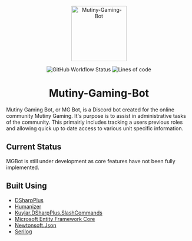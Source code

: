 <p align="center">
    <img src="https://i.imgur.com/Dexdv76.png" alt="Mutiny-Gaming-Bot" width="150" height="150">
</p>
<p align="center">
    <img alt="GitHub Workflow Status" src="https://img.shields.io/github/workflow/status/DWaffles/Mutiny-Gaming-Bot/.NET">
	<img alt="Lines of code" src="https://img.shields.io/tokei/lines/github/dwaffles/mutiny-gaming-bot">
    <h1 align="center">Mutiny-Gaming-Bot</h1>
</p>


Mutiny Gaming Bot, or MG Bot, is a Discord bot created for the online community Mutiny Gaming. It's purpose is to assist in administrative tasks of the community. This primairly includes tracking a users previous roles and allowing quick up to date access to various unit specific information.

## Current Status

MGBot is still under development as core features have not been fully implemented.

## Built Using

- [DSharpPlus](https://github.com/DSharpPlus/DSharpPlus/)
- [Humanizer](https://github.com/Humanizr/Humanizer)
- [Kuylar.DSharpPlus.SlashCommands](https://github.com/kuylar/DSharpPlus.SlashCommands)
- [Microsoft Entity Framework Core](https://docs.microsoft.com/en-us/ef/)
- [Newtonsoft.Json](https://www.newtonsoft.com/json)
- [Serilog](https://serilog.net/)
